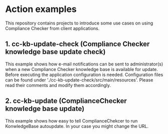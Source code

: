 # Action examples
This repository contains projects to introduce some use cases on using Compliance Checker from client applications.  

## 1. cc-kb-update-check (Compliance Checker knowledge base update check)
This example shows how e-mail notifications can be sent to administrator(s) when a new Compliance Checker knowledge base is available for update.<br>
Before executing the application configuration is needed. Configuration files can be found under './cc-kb-update-check/src/main/resources'. Please read their comments and modify them accordingly.

## 2. cc-kb-update (ComplianceChecker knowledge base update)
This example shows how easy to tell ComplianceChekcer to run KonwledgeBase autoupdate. In your case you might change the URL.